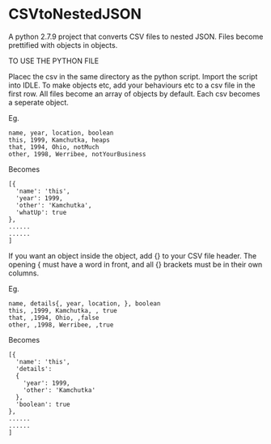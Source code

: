 # CSVtoNestedJSON

A python 2.7.9 project that converts CSV files to nested JSON. 
Files become prettified with objects in objects.

TO USE THE PYTHON FILE

Placec the csv in the same directory as the python script.
Import the script into IDLE.
To make objects etc, add your behaviours etc to a csv file in the first row.
All files become an array of objects by default.
Each csv becomes a seperate object.

Eg.

    name, year, location, boolean
    this, 1999, Kamchutka, heaps
    that, 1994, Ohio, notMuch
    other, 1998, Werribee, notYourBusiness

Becomes 

    [{
      'name': 'this',
      'year': 1999,
      'other': 'Kamchutka',
      'whatUp': true
    },
    ......
    ......
    ]

If you want an object inside the object, add {} to your CSV file header.
The opening { must have a word in front, and all {} brackets must be in their own columns.

Eg.

    name, details{, year, location, }, boolean
    this, ,1999, Kamchutka, , true
    that, ,1994, Ohio, ,false
    other, ,1998, Werribee, ,true

Becomes 

    [{
      'name': 'this',
      'details':
      {
        'year': 1999,
        'other': 'Kamchutka'
      },
      'boolean': true
    },
    ......
    ......
    ]
